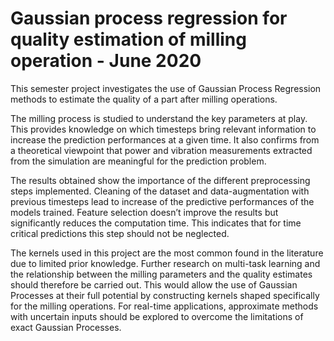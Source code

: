 # Gaussian process regression for quality estimation of milling operation - June 2020

This semester project investigates the use of Gaussian Process Regression methods to estimate the quality of a part after milling operations. 

The milling process is studied to understand the key parameters at play. This provides knowledge on which timesteps bring relevant information to increase the prediction performances at a given time. It also confirms from a theoretical viewpoint that power and vibration measurements extracted from the simulation are meaningful for the prediction problem.

The results obtained show the importance of the different preprocessing steps implemented. Cleaning of the dataset and data-augmentation with previous timesteps lead to
increase of the predictive performances of the models trained. Feature selection doesn’t improve the results but significantly reduces the computation time. This indicates that for time critical predictions this step should not be neglected. 

The kernels used in this project are the most common found in the literature due to limited prior knowledge. Further research on multi-task learning and the relationship between the milling parameters and the quality estimates should therefore be carried out. This would allow the use of Gaussian Processes at their full potential by constructing kernels shaped specifically for the milling operations. For real-time applications, approximate methods with uncertain inputs should be explored to overcome the limitations of exact Gaussian Processes.
